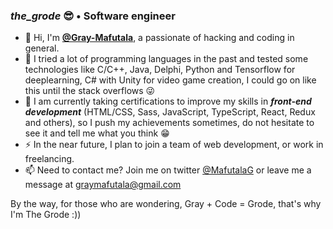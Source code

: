 ### *the_grode* 😎  • Software engineer
- 👋 Hi, I'm [**@Gray-Mafutala**](https://github.com/Gray-Mafutala/), a passionate of hacking and coding in general.
- 🏁 I tried a lot of programming languages in the past and tested some technologies like C/C++, Java, Delphi, Python and Tensorflow for deeplearning, C# with Unity for video game creation, I could go on like this until the stack overflows 😜
- 🌱 I am currently taking certifications to improve my skills in ***front-end development*** (HTML/CSS, Sass, JavaScript, TypeScript, React, Redux and others), so I push my achievements sometimes, do not hesitate to see it and tell me what you think 😁
- ⚡ In the near future, I plan to join a team of web development, or work in freelancing.
- 📫 Need to contact me? Join me on twitter [@MafutalaG](https://twitter.com/MafutalaG) or leave me a message at graymafutala@gmail.com

By the way, for those who are wondering, Gray + Code = Grode, that's why I'm The Grode :))
